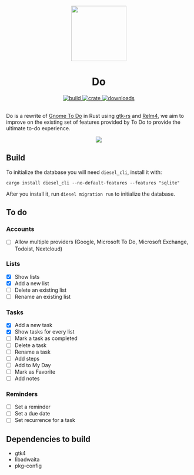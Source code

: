 <div align="center">
  <br>
  <img src="https://raw.githubusercontent.com/edfloreshz/do/main/src/resources/icons/do.edfloreshz.github.svg" width="150" />
  <h1>Do</h1>
  <a href="https://github.com/edfloreshz/do/actions/workflows/rust.yml">
    <img src="https://img.shields.io/github/workflow/status/edfloreshz/sensei/Rust?logo=GitHub" alt="build"/>
  </a>
  <a href="https://crates.io/crates/do">
    <img src="https://img.shields.io/crates/v/do?label=Do" alt="crate"/>
  </a>
   <a href="https://crates.io/crates/do">
    <img src="https://img.shields.io/crates/d/do" alt="downloads"/>
  </a>
</div>
<br/>

Do is a rewrite of [Gnome To Do](https://flathub.org/apps/details/org.gnome.Todo) in Rust
using [gtk-rs](https://gtk-rs.org/) and [Relm4](https://relm4.org/), we aim to improve on the existing set of features
provided by To Do to provide the ultimate to-do experience.

<div align="center">
  <img src="https://user-images.githubusercontent.com/22224438/162361232-d3d5d5b9-11ca-45e3-9c85-3bee901828d0.png"/>
</div>

## Build

To initialize the database you will need `diesel_cli`, install it with:

`cargo install diesel_cli --no-default-features --features "sqlite"`

After you install it, run `diesel migration run` to initialize the database.

## To do

### Accounts

- [ ] Allow multiple providers (Google, Microsoft To Do, Microsoft Exchange, Todoist, Nextcloud)

### Lists

- [x] Show lists
- [x] Add a new list
- [ ] Delete an existing list
- [ ] Rename an existing list

### Tasks
- [x] Add a new task
- [x] Show tasks for every list
- [ ] Mark a task as completed
- [ ] Delete a task
- [ ] Rename a task
- [ ] Add steps
- [ ] Add to My Day
- [ ] Mark as Favorite
- [ ] Add notes

### Reminders
- [ ] Set a reminder
- [ ] Set a due date
- [ ] Set recurrence for a task

## Dependencies to build
- gtk4
- libadwaita
- pkg-config
